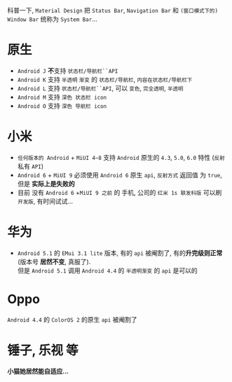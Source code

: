 科普一下, `Material Design` 把 `Status Bar`, `Navigation Bar` 和 `(窗口模式下的) Window Bar` 统称为 `System Bar`...

# 原生
- `Android J` **不**支持 `状态栏/导航栏``API`
- `Android K` 支持 `半透明` `渐变` 的 `状态栏/导航栏`, `内容在状态栏/导航栏下`
- `Android L` 支持 `状态栏/导航栏``API`, 可以 `变色`, `完全透明`, `半透明`
- `Android M` 支持 `深色 状态栏 icon`
- `Android O` 支持 `深色 导航栏 icon`

# 小米
- `任何版本的 Android` + `MiUI 4~8` 支持 `Android` 原生的 `4.3`, `5.0`, `6.0` 特性 (`反射` 私有 `API`)
- `Android 6` + `MiUI 9` 必须使用 `Android 6` 原生 `api`, `反射方式` 返回值 为 `true`, 但是 **实际上是失败的**
- 目前 没有 `Android 6` +`MiUI 9 之前` 的 手机, 公司的 `红米 1s 联发科版` 可以刷 `开发版`, 有时间试试...

# 华为
- `Android 5.1` 的 `EMui 3.1 lite` 版本, 有的 `api` 被阉割了, 有的**升完级则正常** (版本号 **居然不变**, 真服了).  
  但是 `Android 5.1` 调用 `Android 4.4` 的 `半透明渐变` 的 `api` 是可以的

# Oppo
`Android 4.4` 的 `ColorOS 2` 的原生 `api` 被阉割了

# 锤子, 乐视 等
**小猫她居然能自适应...**
